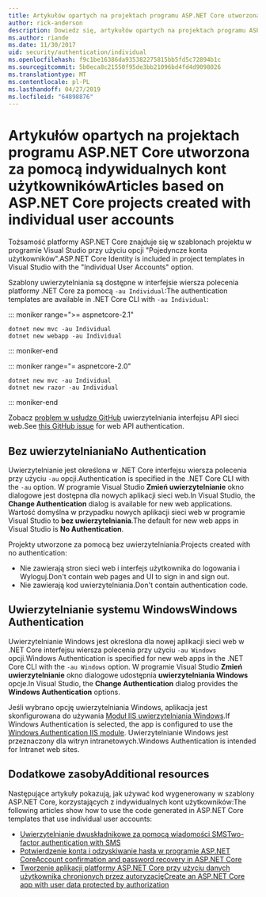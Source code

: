 ```yaml
---
title: Artykułów opartych na projektach programu ASP.NET Core utworzona za pomocą indywidualnych kont użytkowników
author: rick-anderson
description: Dowiedz się, artykułów opartych na projektach programu ASP.NET Core utworzona za pomocą indywidualnych kont użytkowników.
ms.author: riande
ms.date: 11/30/2017
uid: security/authentication/individual
ms.openlocfilehash: f9c1be16386da935382275815bb5fd5c72894b1c
ms.sourcegitcommit: 5b0eca8c21550f95de3bb21096bd4fd4d9098026
ms.translationtype: MT
ms.contentlocale: pl-PL
ms.lasthandoff: 04/27/2019
ms.locfileid: "64898876"
---
```

# <a name="articles-based-on-aspnet-core-projects-created-with-individual-user-accounts"></a><span data-ttu-id="eecdc-103">Artykułów opartych na projektach programu ASP.NET Core utworzona za pomocą indywidualnych kont użytkowników</span><span class="sxs-lookup"><span data-stu-id="eecdc-103">Articles based on ASP.NET Core projects created with individual user accounts</span></span>

<span data-ttu-id="eecdc-104">Tożsamość platformy ASP.NET Core znajduje się w szablonach projektu w programie Visual Studio przy użyciu opcji "Pojedyncze konta użytkowników".</span><span class="sxs-lookup"><span data-stu-id="eecdc-104">ASP.NET Core Identity is included in project templates in Visual Studio with the "Individual User Accounts" option.</span></span>

<span data-ttu-id="eecdc-105">Szablony uwierzytelniania są dostępne w interfejsie wiersza polecenia platformy .NET Core za pomocą `-au Individual`:</span><span class="sxs-lookup"><span data-stu-id="eecdc-105">The authentication templates are available in .NET Core CLI with `-au Individual`:</span></span>

::: moniker range=">= aspnetcore-2.1"

```console
dotnet new mvc -au Individual
dotnet new webapp -au Individual
```

::: moniker-end

::: moniker range="= aspnetcore-2.0"

```console
dotnet new mvc -au Individual
dotnet new razor -au Individual
```

::: moniker-end

<span data-ttu-id="eecdc-106">Zobacz [problem w usłudze GitHub](https://github.com/aspnet/AspNetCore/issues/5833) uwierzytelniania interfejsu API sieci web.</span><span class="sxs-lookup"><span data-stu-id="eecdc-106">See [this GitHub issue](https://github.com/aspnet/AspNetCore/issues/5833) for web API authentication.</span></span>

<a name="no"></a>

## <a name="no-authentication"></a><span data-ttu-id="eecdc-107">Bez uwierzytelniania</span><span class="sxs-lookup"><span data-stu-id="eecdc-107">No Authentication</span></span>

<span data-ttu-id="eecdc-108">Uwierzytelnianie jest określona w .NET Core interfejsu wiersza polecenia przy użyciu `-au` opcji.</span><span class="sxs-lookup"><span data-stu-id="eecdc-108">Authentication is specified in the .NET Core CLI with the `-au` option.</span></span> <span data-ttu-id="eecdc-109">W programie Visual Studio **Zmień uwierzytelnianie** okno dialogowe jest dostępna dla nowych aplikacji sieci web.</span><span class="sxs-lookup"><span data-stu-id="eecdc-109">In Visual Studio, the **Change Authentication** dialog is available for new web applications.</span></span> <span data-ttu-id="eecdc-110">Wartość domyślna w przypadku nowych aplikacji sieci web w programie Visual Studio to **bez uwierzytelniania**.</span><span class="sxs-lookup"><span data-stu-id="eecdc-110">The default for new web apps in Visual Studio is **No Authentication**.</span></span>

<span data-ttu-id="eecdc-111">Projekty utworzone za pomocą bez uwierzytelniania:</span><span class="sxs-lookup"><span data-stu-id="eecdc-111">Projects created with no authentication:</span></span>

* <span data-ttu-id="eecdc-112">Nie zawierają stron sieci web i interfejs użytkownika do logowania i Wyloguj.</span><span class="sxs-lookup"><span data-stu-id="eecdc-112">Don't contain web pages and UI to sign in and sign out.</span></span>
* <span data-ttu-id="eecdc-113">Nie zawierają kod uwierzytelniania.</span><span class="sxs-lookup"><span data-stu-id="eecdc-113">Don't contain authentication code.</span></span>

<a name="win"></a>

## <a name="windows-authentication"></a><span data-ttu-id="eecdc-114">Uwierzytelnianie systemu Windows</span><span class="sxs-lookup"><span data-stu-id="eecdc-114">Windows Authentication</span></span>

<span data-ttu-id="eecdc-115">Uwierzytelnianie Windows jest określona dla nowej aplikacji sieci web w .NET Core interfejsu wiersza polecenia przy użyciu `-au Windows` opcji.</span><span class="sxs-lookup"><span data-stu-id="eecdc-115">Windows Authentication is specified for new web apps in the .NET Core CLI with the `-au Windows` option.</span></span> <span data-ttu-id="eecdc-116">W programie Visual Studio **Zmień uwierzytelnianie** okno dialogowe udostępnia **uwierzytelniania Windows** opcje.</span><span class="sxs-lookup"><span data-stu-id="eecdc-116">In Visual Studio, the **Change Authentication** dialog provides the **Windows Authentication** options.</span></span>

<span data-ttu-id="eecdc-117">Jeśli wybrano opcję uwierzytelniania Windows, aplikacja jest skonfigurowana do używania [Moduł IIS uwierzytelniania Windows](xref:host-and-deploy/iis/modules).</span><span class="sxs-lookup"><span data-stu-id="eecdc-117">If Windows Authentication is selected, the app is configured to use the [Windows Authentication IIS module](xref:host-and-deploy/iis/modules).</span></span> <span data-ttu-id="eecdc-118">Uwierzytelnianie Windows jest przeznaczony dla witryn intranetowych.</span><span class="sxs-lookup"><span data-stu-id="eecdc-118">Windows Authentication is intended for Intranet web sites.</span></span>

## <a name="additional-resources"></a><span data-ttu-id="eecdc-119">Dodatkowe zasoby</span><span class="sxs-lookup"><span data-stu-id="eecdc-119">Additional resources</span></span>

<span data-ttu-id="eecdc-120">Następujące artykuły pokazują, jak używać kod wygenerowany w szablony ASP.NET Core, korzystających z indywidualnych kont użytkowników:</span><span class="sxs-lookup"><span data-stu-id="eecdc-120">The following articles show how to use the code generated in ASP.NET Core templates that use individual user accounts:</span></span>

* [<span data-ttu-id="eecdc-121">Uwierzytelnianie dwuskładnikowe za pomocą wiadomości SMS</span><span class="sxs-lookup"><span data-stu-id="eecdc-121">Two-factor authentication with SMS</span></span>](xref:security/authentication/2fa)
* [<span data-ttu-id="eecdc-122">Potwierdzenie konta i odzyskiwanie hasła w programie ASP.NET Core</span><span class="sxs-lookup"><span data-stu-id="eecdc-122">Account confirmation and password recovery in ASP.NET Core</span></span>](xref:security/authentication/accconfirm)
* [<span data-ttu-id="eecdc-123">Tworzenie aplikacji platformy ASP.NET Core przy użyciu danych użytkownika chronionych przez autoryzację</span><span class="sxs-lookup"><span data-stu-id="eecdc-123">Create an ASP.NET Core app with user data protected by authorization</span></span>](xref:security/authorization/secure-data)
